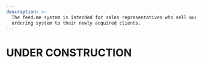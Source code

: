 ```yaml
---
description: >-
  The feed.me system is intended for sales representatives who sell our online
  ordering system to their newly acquired clients.
---
```


# UNDER CONSTRUCTION

